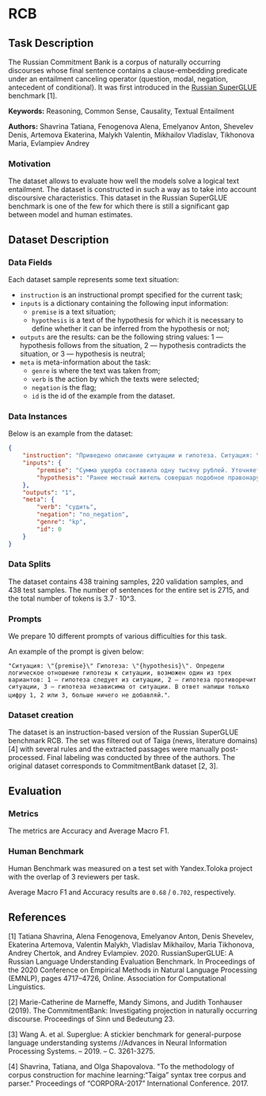 # **RCB**

## Task Description

The Russian Commitment Bank is a corpus of naturally occurring discourses whose final sentence contains a clause-embedding predicate under an entailment canceling operator (question, modal, negation, antecedent of conditional). It was first introduced in the [Russian SuperGLUE](https://russiansuperglue.com/tasks/task_info/RCB) benchmark [1].

**Keywords:** Reasoning, Common Sense, Causality, Textual Entailment

**Authors:** Shavrina Tatiana, Fenogenova Alena, Emelyanov Anton, Shevelev Denis, Artemova Ekaterina, Malykh Valentin, Mikhailov Vladislav, Tikhonova Maria, Evlampiev Andrey

### Motivation

The dataset allows to evaluate how well the models solve a logical text entailment. The dataset is constructed in such a way as to take into account discoursive characteristics. This dataset in the Russian SuperGLUE benchmark is one of the few for which there is still a significant gap between model and human estimates.

## Dataset Description

### Data Fields

Each dataset sample represents some text situation:

- `instruction` is an instructional prompt specified for the current task;
- `inputs` is a dictionary containing the following input information:
    - `premise` is a text situation;
    - `hypothesis` is a text of the hypothesis for which it is necessary to define whether it can be inferred from the hypothesis or not;
- `outputs` are the results: can be the following string values: 1 — hypothesis follows from the situation, 2 — hypothesis contradicts the situation, or 3 — hypothesis is neutral;
- `meta` is meta-information about the task:
    - `genre` is where the text was taken from;
    - `verb` is the action by which the texts were selected;
    - `negation` is the flag;
    - `id` is the id of the example from the dataset.

### Data Instances

Below is an example from the dataset:

```json
{
    "instruction": "Приведено описание ситуации и гипотеза. Ситуация: \"{premise}\" Гипотеза: \"{hypothesis}\". Определи отношение гипотезы к ситуации, выбери один из трех вариантов: 1 — гипотеза следует из ситуации, 2 — гипотеза противоречит ситуации, 3 — гипотеза независима от ситуации. В ответ напиши только цифру 1, 2 или 3, больше ничего не добавляй.",
    "inputs": {
        "premise": "Сумма ущерба составила одну тысячу рублей. Уточняется, что на место происшествия выехала следственная группа, которая установила личность злоумышленника. Им оказался местный житель, ранее судимый за подобное правонарушение.",
        "hypothesis": "Ранее местный житель совершал подобное правонарушение."
    },
    "outputs": "1",
    "meta": {
        "verb": "судить",
        "negation": "no_negation",
        "genre": "kp",
        "id": 0
    }
}
```

### Data Splits

The dataset contains 438 training samples, 220 validation samples, and 438 test samples. The number of sentences for the entire set is 2715, and the total number of tokens is 3.7 · 10^3.

### Prompts

We prepare 10 different prompts of various difficulties for this task.

An example of the prompt is given below:

`"Ситуация: \"{premise}\" Гипотеза: \"{hypothesis}\". Определи логическое отношение гипотезы к ситуации, возможен один из трех вариантов: 1 — гипотеза следует из ситуации, 2 — гипотеза противоречит ситуации, 3 — гипотеза независима от ситуации. В ответ напиши только цифру 1, 2 или 3, больше ничего не добавляй."`.

### Dataset creation

The dataset is an instruction-based version of the Russian SuperGLUE benchmark RCB. The set was filtered out of Taiga (news, literature domains) [4] with several rules and the extracted passages were manually post-processed. Final labeling was conducted by three of the authors. The original dataset corresponds to CommitmentBank dataset [2, 3].

## Evaluation

### Metrics

The metrics are Accuracy and Average Macro F1.

### Human Benchmark

Human Benchmark was measured on a test set with Yandex.Toloka project with the overlap of 3 reviewers per task.

Average Macro F1 and Accuracy results are `0.68` / `0.702`, respectively.

## References

[1] Tatiana Shavrina, Alena Fenogenova, Emelyanov Anton, Denis Shevelev, Ekaterina Artemova, Valentin Malykh, Vladislav Mikhailov, Maria Tikhonova, Andrey Chertok, and Andrey Evlampiev. 2020. RussianSuperGLUE: A Russian Language Understanding Evaluation Benchmark. In Proceedings of the 2020 Conference on Empirical Methods in Natural Language Processing (EMNLP), pages 4717–4726, Online. Association for Computational Linguistics.

[2] Marie-Catherine de Marneffe, Mandy Simons, and Judith Tonhauser (2019). The CommitmentBank: Investigating projection in naturally occurring discourse. Proceedings of Sinn und Bedeutung 23.

[3] Wang A. et al. Superglue: A stickier benchmark for general-purpose language understanding systems //Advances in Neural Information Processing Systems. – 2019. – С. 3261-3275.

[4] Shavrina, Tatiana, and Olga Shapovalova. "To the methodology of corpus construction for machine learning:“Taiga” syntax tree corpus and parser." Proceedings of “CORPORA-2017” International Conference. 2017.
